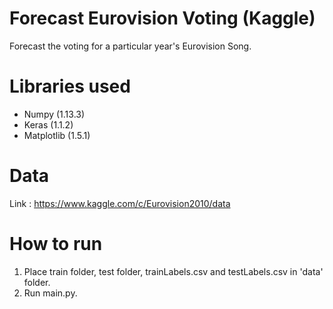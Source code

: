 # Forecast Eurovision Voting (Kaggle)
Forecast the voting for a particular year's Eurovision Song.

# Libraries used
* Numpy (1.13.3)
* Keras (1.1.2)
* Matplotlib (1.5.1)

# Data
Link : https://www.kaggle.com/c/Eurovision2010/data

# How to run
1. Place train folder, test folder, trainLabels.csv and testLabels.csv in 'data' folder.
2. Run main.py.

